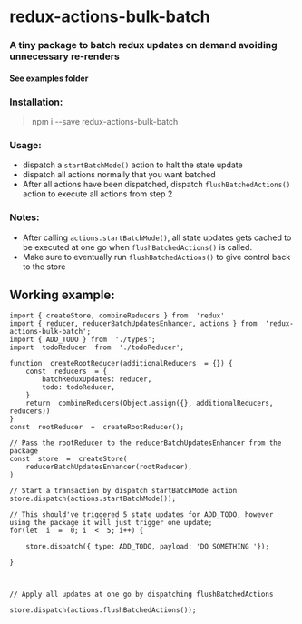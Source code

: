 # redux-actions-bulk-batch 
###  A tiny package to batch redux updates on demand avoiding unnecessary re-renders

#### See examples folder

### Installation:

> npm i --save redux-actions-bulk-batch
### Usage:

 - dispatch a `startBatchMode()` action to halt the state update
 - dispatch all actions normally that you want batched
 - After all actions have been dispatched, dispatch `flushBatchedActions()` action to execute all actions from step 2 

### Notes:
	

 - After calling `actions.startBatchMode()`, all state updates gets cached to be executed at one go when 
`flushBatchedActions()` is called.
- Make sure to eventually run `flushBatchedActions()` to give control back to the store

## Working example:

    import { createStore, combineReducers } from  'redux'
	import { reducer, reducerBatchUpdatesEnhancer, actions } from  'redux-actions-bulk-batch';
	import { ADD_TODO } from  './types';
	import  todoReducer  from  './todoReducer';

	function  createRootReducer(additionalReducers  = {}) {
		const  reducers  = {
			batchReduxUpdates: reducer,
			todo: todoReducer,
		}
		return  combineReducers(Object.assign({}, additionalReducers, reducers))
	}
	const  rootReducer  =  createRootReducer();

    // Pass the rootReducer to the reducerBatchUpdatesEnhancer from the package
	const  store  =  createStore(
		reducerBatchUpdatesEnhancer(rootReducer),
	)

	// Start a transaction by dispatch startBatchMode action
    store.dispatch(actions.startBatchMode());

    // This should've triggered 5 state updates for ADD_TODO, however using the package it will just trigger one update;
    for(let  i  =  0; i  <  5; i++) {

        store.dispatch({ type: ADD_TODO, payload: 'DO SOMETHING '});

    }

    

    // Apply all updates at one go by dispatching flushBatchedActions

    store.dispatch(actions.flushBatchedActions());
